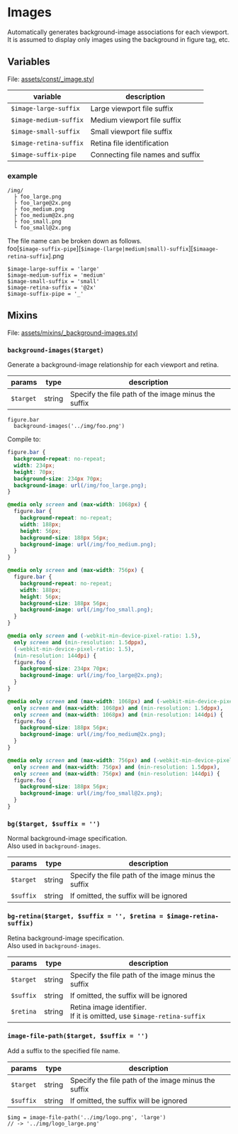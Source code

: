 # Images

Automatically generates background-image associations for each viewport.  
It is assumed to display only images using the background in figure tag, etc.

## Variables

File: [assets/const/\_image.styl](bin/template/assets/const/_image.styl)

| variable               | description                      |
| ---------------------- | -------------------------------- |
| `$image-large-suffix`  | Large viewport file suffix       |
| `$image-medium-suffix` | Medium viewport file suffix      |
| `$image-small-suffix`  | Small viewport file suffix       |
| `$image-retina-suffix` | Retina file identification       |
| `$image-suffix-pipe`   | Connecting file names and suffix |

### example

```text
/img/
  ├ foo_large.png
  ├ foo_large@2x.png
  ├ foo_medium.png
  ├ foo_medium@2x.png
  ├ foo_small.png
  └ foo_small@2x.png
```

The file name can be broken down as follows.  
foo[`$image-suffix-pipe`][`$image-(large|medium|small)-suffix`][`$imaage-retina-suffix`].png

```stylus
$image-large-suffix = 'large'
$image-medium-suffix = 'medium'
$image-small-suffix = 'small'
$image-retina-suffix = '@2x'
$image-suffix-pipe = '_'
```

## Mixins

File: [assets/mixins/\_background-images.styl](../bin/template/assets/mixins/_background-images.styl)

### `background-images($target)`

Generate a background-image relationship for each viewport and retina.

| params    | type   | description                                         |
| --------- | ------ | --------------------------------------------------- |
| `$target` | string | Specify the file path of the image minus the suffix |

```stylus
figure.bar
  background-images('../img/foo.png')
```

Compile to:

```css
figure.bar {
  background-repeat: no-repeat;
  width: 234px;
  height: 70px;
  background-size: 234px 70px;
  background-image: url(/img/foo_large.png);
}

@media only screen and (max-width: 1068px) {
  figure.bar {
    background-repeat: no-repeat;
    width: 188px;
    height: 56px;
    background-size: 188px 56px;
    background-image: url(/img/foo_medium.png);
  }
}

@media only screen and (max-width: 756px) {
  figure.bar {
    background-repeat: no-repeat;
    width: 188px;
    height: 56px;
    background-size: 188px 56px;
    background-image: url(/img/foo_small.png);
  }
}

@media only screen and (-webkit-min-device-pixel-ratio: 1.5),
  only screen and (min-resolution: 1.5dppx),
  (-webkit-min-device-pixel-ratio: 1.5),
  (min-resolution: 144dpi) {
  figure.foo {
    background-size: 234px 70px;
    background-image: url(/img/foo_large@2x.png);
  }
}

@media only screen and (max-width: 1068px) and (-webkit-min-device-pixel-ratio: 1.5),
  only screen and (max-width: 1068px) and (min-resolution: 1.5dppx),
  only screen and (max-width: 1068px) and (min-resolution: 144dpi) {
  figure.foo {
    background-size: 188px 56px;
    background-image: url(/img/foo_medium@2x.png);
  }
}

@media only screen and (max-width: 756px) and (-webkit-min-device-pixel-ratio: 1.5),
  only screen and (max-width: 756px) and (min-resolution: 1.5dppx),
  only screen and (max-width: 756px) and (min-resolution: 144dpi) {
  figure.foo {
    background-size: 188px 56px;
    background-image: url(/img/foo_small@2x.png);
  }
}
```

### `bg($target, $suffix = '')`

Normal background-image specification.  
Also used in `background-images`.

| params    | type   | description                                         |
| --------- | ------ | --------------------------------------------------- |
| `$target` | string | Specify the file path of the image minus the suffix |
| `$suffix` | string | If omitted, the suffix will be ignored              |

### `bg-retina($target, $suffix = '', $retina = $image-retina-suffix)`

Retina background-image specification.  
Also used in `background-images`.

| params    | type   | description                                                              |
| --------- | ------ | ------------------------------------------------------------------------ |
| `$target` | string | Specify the file path of the image minus the suffix                      |
| `$suffix` | string | If omitted, the suffix will be ignored                                   |
| `$retina` | string | Retina image identifier.<br>If it is omitted, use `$image-retina-suffix` |

### `image-file-path($target, $suffix = '')`

Add a suffix to the specified file name.

| params    | type   | description                                         |
| --------- | ------ | --------------------------------------------------- |
| `$target` | string | Specify the file path of the image minus the suffix |
| `$suffix` | string | If omitted, the suffix will be ignored              |

```stylus
$img = image-file-path('../img/logo.png', 'large')
// -> '../img/logo_large.png'
```
